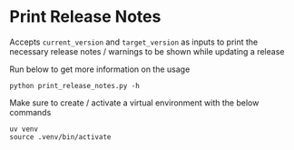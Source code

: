 # Print Release Notes

Accepts `current_version` and `target_version` as inputs to print the necessary release notes / warnings to be shown while updating a release

Run below to get more information on the usage

```shell
python print_release_notes.py -h
```

Make sure to create / activate a virtual environment with the below commands

```shell
uv venv
source .venv/bin/activate
```
